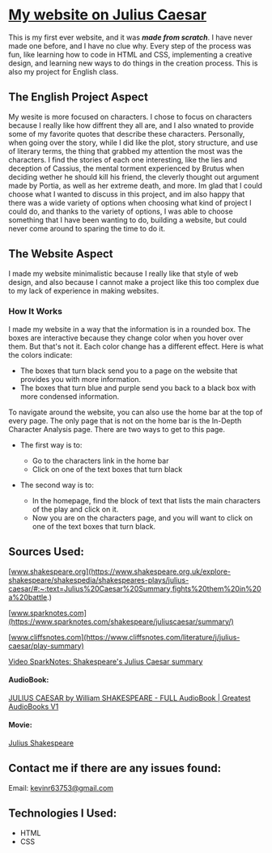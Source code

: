 # [My website on Julius Caesar](https://kevin872.github.io/Julius-Caesar-Web/home.html)
This is my first ever website, and it was ___made from scratch___. I have never made one before, and I have no clue why. Every step of the process was fun,
like learning how to code in HTML and CSS, implementing a creative design, 
and learning new ways to do things in the creation process. This is also my project for English class.

## The English Project Aspect
My wesite is more focused on characters. I chose to focus on characters because I really like how diffrent they all are,
and I also wnated to provide some of my favorite quotes that describe these characters. Personally, when going over the story,
while I did like the plot, story structure, and use of literary terms, the thing that grabbed my attention the most was the characters.
I find the stories of each one interesting, like the lies and deception of Cassius, the mental torment experienced by 
Brutus when deciding wether he should kill his friend, the cleverly thought out argument made by Portia, as well as her extreme death, and more.
Im glad that I could choose what I wanted to discuss in this project, and im also happy that there was a wide variety of options
when choosing what kind of project I could do, and thanks to the variety of options, I was able to choose something that I have been wanting to do, building
a website, but could never come around to sparing the time to do it.

## The Website Aspect
I made my website minimalistic because I really like that style of web design, and also because 
I cannot make a project like this too complex due to my lack of experience in making websites.

### How It Works
I made my website in a way that the information is in a rounded box. The boxes are interactive because they change color when you hover over them. 
But that's not it. Each color change has a different effect. Here is what the colors indicate:

* The boxes that turn black send you to a page on the website that provides you with more information.
* The boxes that turn blue and purple send you back to a black box with more condensed information.

To navigate around the website, you can also use the home bar at the top of every page. The only page that is not on the home bar is the In-Depth Character Analysis page. There are two ways to get to this page.

* The first way is to:

  * Go to the characters link in the home bar
  * Click on one of the text boxes that turn black
  
* The second way is to:
  * In the homepage, find the block of text that lists the main characters of the play and click on it.
  * Now you are on the characters page, and you will want to click on one of the text boxes that turn black.

## Sources Used:
[www.shakespeare.org](https://www.shakespeare.org.uk/explore-shakespeare/shakespedia/shakespeares-plays/julius-caesar/#:~:text=Julius%20Caesar%20Summary,fights%20them%20in%20a%20battle.)

[www.sparknotes.com](https://www.sparknotes.com/shakespeare/juliuscaesar/summary/)

[www.cliffsnotes.com](https://www.cliffsnotes.com/literature/j/julius-caesar/play-summary)

[Video SparkNotes: Shakespeare's Julius Caesar summary](https://www.youtube.com/watch?v=kgyAPrv30eg)

#### AudioBook:
[JULIUS CAESAR by William SHAKESPEARE - FULL AudioBook | Greatest AudioBooks V1](https://www.youtube.com/watch?v=lnLahYbq_7Q)

#### Movie:
[Julius Shakespeare](https://www.youtube.com/watch?v=mQQh115qAME)

## Contact me if there are any issues found:
Email: kevinr63753@gmail.com

## Technologies I Used:
* HTML
* CSS
